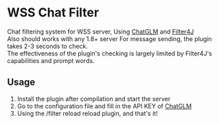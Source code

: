# WSS Chat Filter
Chat filtering system for WSS server, Using [ChatGLM](https://www.bigmodel.cn/) and [Filter4J](https://github.com/LL4J/Filter4J)  
Also should works with any 1.8+ server
For message sending, the plugin takes 2-3 seconds to check.  
The effectiveness of the plugin's checking is largely limited by Filter4J's capabilities and prompt words.  

## Usage
1. Install the plugin after compilation and start the server
2. Go to the configuration file and fill in the API KEY of [ChatGLM](https://www.bigmodel.cn/)
3. Using the /filter reload reload plugin, and that's it!
